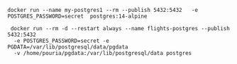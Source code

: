 ```docker run --name my-postgres1 --rm --publish 5432:5432   -e POSTGRES_PASSWORD=secret  postgres:14-alpine```



```
 docker run --rm -d --restart always --name flights-postgres --publish 5432:5432
  -e POSTGRES_PASSWORD=secret -e PGDATA=/var/lib/postgresql/data/pgdata 
  -v /home/pouria/pgdata:/var/lib/postgresql/data postgres
```